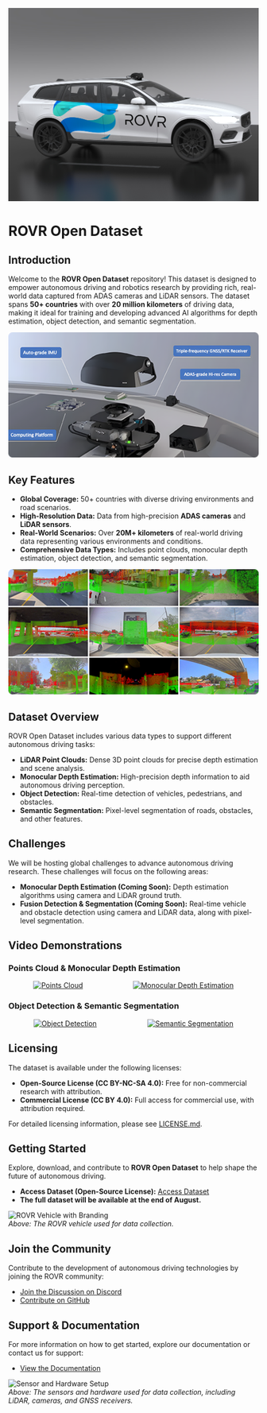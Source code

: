 ![ROVR Car](https://raw.githubusercontent.com/rovr-network/ROVR-Open-Dataset/main/images/rovrcar.jpg)
# ROVR Open Dataset

## Introduction
Welcome to the **ROVR Open Dataset** repository! This dataset is designed to empower autonomous driving and robotics research by providing rich, real-world data captured from ADAS cameras and LiDAR sensors. The dataset spans **50+ countries** with over **20 million kilometers** of driving data, making it ideal for training and developing advanced AI algorithms for depth estimation, object detection, and semantic segmentation.

![LightCone](https://raw.githubusercontent.com/rovr-network/ROVR-Open-Dataset/main/images/High-resolution%20ADAS%20and%20LiDAR%20for%20precision.png)

## Key Features
- **Global Coverage:** 50+ countries with diverse driving environments and road scenarios.
- **High-Resolution Data:** Data from high-precision **ADAS cameras** and **LiDAR sensors**.
- **Real-World Scenarios:** Over **20M+ kilometers** of real-world driving data representing various environments and conditions.
- **Comprehensive Data Types:** Includes point clouds, monocular depth estimation, object detection, and semantic segmentation.

![Global Coverage](https://raw.githubusercontent.com/rovr-network/ROVR-Open-Dataset/main/images/Global%20coverage%20for%20scalable%20autonomy.png)

## Dataset Overview
ROVR Open Dataset includes various data types to support different autonomous driving tasks:

- **LiDAR Point Clouds:** Dense 3D point clouds for precise depth estimation and scene analysis.
- **Monocular Depth Estimation:** High-precision depth information to aid autonomous driving perception.
- **Object Detection:** Real-time detection of vehicles, pedestrians, and obstacles.
- **Semantic Segmentation:** Pixel-level segmentation of roads, obstacles, and other features.

## Challenges
We will be hosting global challenges to advance autonomous driving research. These challenges will focus on the following areas:

- **Monocular Depth Estimation (Coming Soon):** Depth estimation algorithms using camera and LiDAR ground truth.
- **Fusion Detection & Segmentation (Coming Soon):** Real-time vehicle and obstacle detection using camera and LiDAR data, along with pixel-level segmentation.

## Video Demonstrations

### Points Cloud & Monocular Depth Estimation

<div style="display: flex; justify-content: space-around;">

  <a href="https://youtu.be/-dn4NX1g9oQ" target="_blank">
    <img src="https://img.youtube.com/vi/-dn4NX1g9oQ/0.jpg" alt="Points Cloud" width="200">
  </a>

  <a href="https://youtu.be/4UyALsfSBFY" target="_blank">
    <img src="https://img.youtube.com/vi/4UyALsfSBFY/0.jpg" alt="Monocular Depth Estimation" width="200">
  </a>

</div>

### Object Detection & Semantic Segmentation

<div style="display: flex; justify-content: space-around;">

  <a href="https://youtu.be/BX0H_7tAO5M" target="_blank">
    <img src="https://img.youtube.com/vi/BX0H_7tAO5M/0.jpg" alt="Object Detection" width="200">
  </a>

  <a href="https://youtu.be/SK63VvDSmhg" target="_blank">
    <img src="https://img.youtube.com/vi/SK63VvDSmhg/0.jpg" alt="Semantic Segmentation" width="200">
  </a>

</div>


## Licensing

The dataset is available under the following licenses:

- **Open-Source License (CC BY-NC-SA 4.0):** Free for non-commercial research with attribution.
- **Commercial License (CC BY 4.0):** Full access for commercial use, with attribution required.

For detailed licensing information, please see [LICENSE.md](https://github.com/rovr-network/ROVR-Open-Dataset/blob/main/LICENSE.md).

## Getting Started

Explore, download, and contribute to **ROVR Open Dataset** to help shape the future of autonomous driving.

- **Access Dataset (Open-Source License):** [Access Dataset](https://github.com/rovr-network/ROVR-Open-Dataset/tree/main/Samples)
- **The full dataset will be available at the end of August.**

![ROVR Vehicle with Branding](path_to_image_2.png)  
*Above: The ROVR vehicle used for data collection.*

## Join the Community

Contribute to the development of autonomous driving technologies by joining the ROVR community:

- [Join the Discussion on Discord](https://discord.com/invite/eUw3Hn4ruF)
- [Contribute on GitHub](https://github.com/rovr-network/ROVR-Open-Dataset/tree/main)

## Support & Documentation
For more information on how to get started, explore our documentation or contact us for support:

- [View the Documentation](https://app.gitbook.com/o/65VczzNipXRPRk8Y6pFa/s/CrCaZAKtrNMj1kPxghZg/rovr-doc/rovr-docs)

![Sensor and Hardware Setup](path_to_image_3.png)  
*Above: The sensors and hardware used for data collection, including LiDAR, cameras, and GNSS receivers.*
